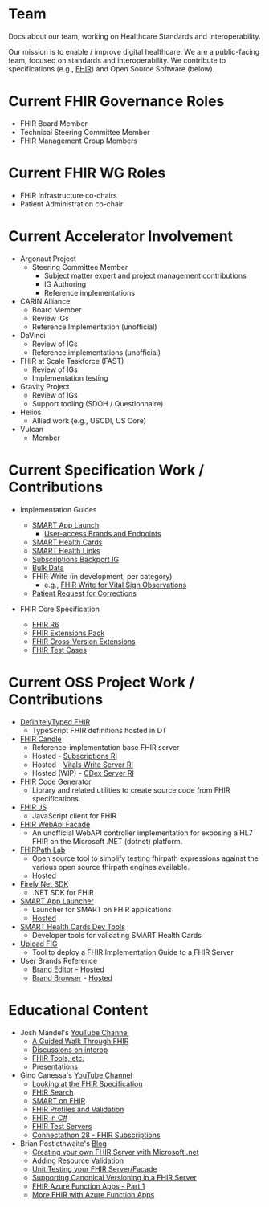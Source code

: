 # Team
Docs about our team, working on Healthcare Standards and Interoperability.

Our mission is to enable / improve digital healthcare. We are a public-facing team, focused on standards and interoperability.  We contribute to specifications (e.g., [FHIR](http://hl7.org/fhir)) and Open Source Software (below).

# Current FHIR Governance Roles
* FHIR Board Member
* Technical Steering Committee Member
* FHIR Management Group Members

# Current FHIR WG Roles
* FHIR Infrastructure co-chairs
* Patient Administration co-chair

# Current Accelerator Involvement
* Argonaut Project
  * Steering Committee Member
	* Subject matter expert and project management contributions
	* IG Authoring
	* Reference implementations
* CARIN Alliance
    * Board Member
	* Review IGs
	* Reference Implementation (unofficial)
* DaVinci
    * Review of IGs 
	* Reference implementations (unofficial)
* FHIR at Scale Taskforce (FAST)
    * Review of IGs
    * Implementation testing
* Gravity Project
    * Review of IGs
    * Support tooling (SDOH / Questionnaire)
* Helios
    * Allied work (e.g., USCDI, US Core)
* Vulcan
    * Member


# Current Specification Work / Contributions
* Implementation Guides
  * [SMART App Launch](https://github.com/HL7/smart-app-launch)
    * [User-access Brands and Endpoints](https://build.fhir.org/ig/HL7/smart-app-launch/brands.html)
  * [SMART Health Cards](https://spec.smarthealth.cards/)
  * [SMART Health Links](https://docs.smarthealthit.org/smart-health-links/spec/)
  * [Subscriptions Backport IG](https://www.hl7.org/fhir/uv/subscriptions-backport/)
  * [Bulk Data](https://www.hl7.org/fhir/uv/bulkdata/)
  * FHIR Write (in development, per category)
    * e.g., [FHIR Write for Vital Sign Observations](https://build.fhir.org/ig/HL7/US-Core/fhir-write.html)
  * [Patient Request for Corrections](https://build.fhir.org/ig/HL7/fhir-patient-correction/)

* FHIR Core Specification
  * [FHIR R6](https://build.fhir.org/)
  * [FHIR Extensions Pack](https://build.fhir.org/ig/HL7/fhir-extensions/)
  * [FHIR Cross-Version Extensions](https://github.com/HL7/fhir-cross-version)
  * [FHIR Test Cases](https://github.com/FHIR/fhir-test-cases)

# Current OSS Project Work / Contributions

* [DefinitelyTyped FHIR](https://www.npmjs.com/package/@types/fhir)
  * TypeScript FHIR definitions hosted in DT
* [FHIR Candle](https://github.com/GinoCanessa/fhir-candle)
  * Reference-implementation base FHIR server
  * Hosted - [Subscriptions RI](https://subscriptions.argo.run/)
  * Hosted - [Vitals Write Server RI](https://vitals-server.ri.argo.run/)
  * Hosted (WIP) - [CDex Server RI](https://cdex-server.ri.argo.run/)
* [FHIR Code Generator](https://github.com/microsoft/fhir-codegen)
  * Library and related utilities to create source code from  FHIR specifications.
* [FHIR JS](https://github.com/smart-on-fhir/client-js)
  * JavaScript client for FHIR
* [FHIR WebApi Facade](https://github.com/brianpos/fhir-net-web-api)
  * An unofficial WebAPI controller implementation for exposing a HL7 FHIR on the Microsoft .NET (dotnet) platform.
* [FHIRPath Lab](https://github.com/brianpos/fhirpath-lab)
  * Open source tool to simplify testing fhirpath expressions against the various open source fhirpath engines available.
  * [Hosted](https://fhirpath-lab.azurewebsites.net/)
* [Firely Net SDK](https://github.com/FirelyTeam/firely-net-sdk)
  * .NET SDK for FHIR
* [SMART App Launcher](https://github.com/smart-on-fhir/smart-launcher)
  * Launcher for SMART on FHIR applications
  * [Hosted](https://launch.smarthealthit.org/)
* [SMART Health Cards Dev Tools](https://github.com/smart-on-fhir/health-cards-dev-tools)
  * Developer tools for validating SMART Health Cards
* [Upload FIG](https://github.com/brianpos/UploadFIG)
  * Tool to deploy a FHIR Implementation Guide to a FHIR Server
* User Brands Reference
  * [Brand Editor](https://github.com/argonautproject/patient-access-brands-editor/) - [Hosted](https://brand-editor.argo.run/)
  * [Brand Browser](https://github.com/argonautproject/brand-browser) - [Hosted](https://brand-browser.argo.run/config)

# Educational Content

* Josh Mandel's [YouTube Channel](https://www.youtube.com/c/JoshMandelMD/videos)
  * [A Guided Walk Through FHIR](https://www.youtube.com/playlist?list=PLMc5uWlrR04diE7Pl7An4d-vnsLJDTC-M)
  * [Discussions on interop](https://www.youtube.com/playlist?list=PLMc5uWlrR04c4IgByY4ak09qv7F1oxzGL)
  * [FHIR Tools, etc.](https://www.youtube.com/playlist?list=PLMc5uWlrR04eaaL5m4F7CvlKJ0ia7QdQY)
  * [Presentations](https://www.youtube.com/playlist?list=PLMc5uWlrR04fAuUgl2rO79jO49VOhq-FY)
* Gino Canessa's [YouTube Channel](https://www.youtube.com/c/GinoCanessa)
  * [Looking at the FHIR Specification](https://www.youtube.com/playlist?list=PLsR-zcO--dypwthv7_QXwLMXKkdqsQvAm)
  * [FHIR Search](https://www.youtube.com/playlist?list=PLsR-zcO--dypskMPAd8r-EoiQOCdiYrux)
  * [SMART on FHIR](https://www.youtube.com/playlist?list=PLsR-zcO--dyp0cnv1AbOZ2EUC36tMLpXY)
  * [FHIR Profiles and Validation](https://www.youtube.com/playlist?list=PLsR-zcO--dyo9eNVVTMD3OdPSKQ67kG8e)
  * [FHIR in C#](https://www.youtube.com/playlist?list=PLsR-zcO--dypP688ilpL3rAiYjWnZbubA)
  * [FHIR Test Servers](https://www.youtube.com/playlist?list=PLsR-zcO--dyqQv87yZ2AXb5cJG8ubCDeJ)
  * [Connectathon 28 - FHIR Subscriptions](https://www.youtube.com/playlist?list=PLsR-zcO--dyqViyu-cb70JExLw7HJJf06)
* Brian Postlethwaite's [Blog](https://brianpos.com)
  * [Creating your own FHIR Server with Microsoft .net](https://brianpos.com/2022/04/19/create-your-own-net-fhir-server-fast/)
  * [Adding Resource Validation](https://brianpos.com/2022/08/25/adding-resource-validation/)
  * [Unit Testing your FHIR Server/Facade](https://brianpos.com/2022/05/02/unit-testing-a-fhir-server/)
  * [Supporting Canonical Versioning in a FHIR Server](https://brianpos.com/2022/12/13/canonical-versioning-in-your-fhir-server/)
  * [FHIR Azure Function Apps - Part 1](https://brianpos.com/2022/07/12/fhir-with-azure-function-apps/)
  * [More FHIR with Azure Function Apps](https://brianpos.com/2022/08/25/more-fhir-with-azure-function-apps/)